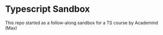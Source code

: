 Typescript Sandbox
=========

This repo started as a follow-along sandbox for a TS course by Academind (Max)
